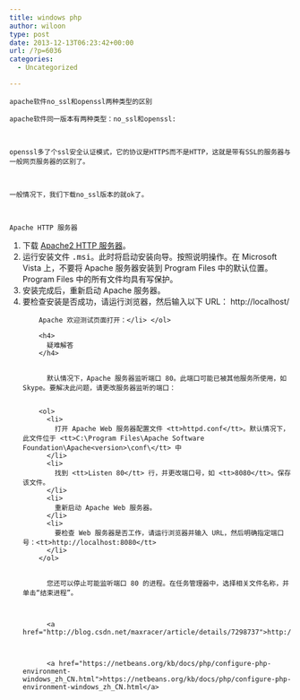 ```yaml
---
title: windows php
author: wiloon
type: post
date: 2013-12-13T06:23:42+00:00
url: /?p=6036
categories:
  - Uncategorized

---
```


  
    apache软件no_ssl和openssl两种类型的区别
  


<div id="content">
  
    apache软件同一版本有两种类型：no_ssl和openssl:
  
  
  
    openssl多了个ssl安全认证模式，它的协议是HTTPS而不是HTTP，这就是带有SSL的服务器与一般网页服务器的区别了。
  
  
  
    一般情况下，我们下载no_ssl版本的就ok了。
  
  
  
    Apache HTTP 服务器
  
  
  <ol>
    <li>
      下载 <a href="http://httpd.apache.org/download.cgi" target="_blank">Apache2 HTTP 服务器</a>。
    </li>
    <li>
      运行安装文件 <tt>.msi</tt>。此时将启动安装向导。按照说明操作。在 Microsoft Vista 上，不要将 Apache 服务器安装到 Program Files 中的默认位置。Program Files 中的所有文件均具有写保护。
    </li>
    <li>
      安装完成后，重新启动 Apache 服务器。
    </li>
    <li>
      要检查安装是否成功，请运行浏览器，然后输入以下 URL：   http://localhost/
      
      
        Apache 欢迎测试页面打开：</li> </ol> 
        
        <h4>
          疑难解答
        </h4>
        
        
          默认情况下，Apache 服务器监听端口 80。此端口可能已被其他服务所使用，如 Skype。要解决此问题，请更改服务器监听的端口：
        
        
        <ol>
          <li>
            打开 Apache Web 服务器配置文件 <tt>httpd.conf</tt>。默认情况下，此文件位于 <tt>C:\Program Files\Apache Software Foundation\Apache<version>\conf\</tt> 中
          </li>
          <li>
            找到 <tt>Listen 80</tt> 行，并更改端口号，如 <tt>8080</tt>。保存该文件。
          </li>
          <li>
            重新启动 Apache Web 服务器。
          </li>
          <li>
            要检查 Web 服务器是否工作，请运行浏览器并输入 URL，然后明确指定端口号：<tt>http://localhost:8080</tt>
          </li>
        </ol>
        
        
          您还可以停止可能监听端口 80 的进程。在任务管理器中，选择相关文件名称，并单击“结束进程”。
        
        
        
          <a href="http://blog.csdn.net/maxracer/article/details/7298737">http://blog.csdn.net/maxracer/article/details/7298737</a>
        
        
        
          <a href="https://netbeans.org/kb/docs/php/configure-php-environment-windows_zh_CN.html">https://netbeans.org/kb/docs/php/configure-php-environment-windows_zh_CN.html</a>
        